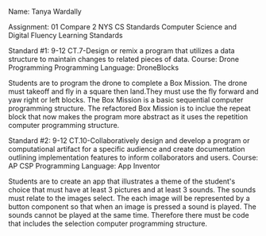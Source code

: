 Name: Tanya Wardally

Assignment: 01 Compare 2 NYS CS Standards
Computer Science and Digital Fluency Learning Standards 

Standard #1: 9-12 CT.7-Design or remix a program that utilizes a data structure to maintain changes to related pieces of data.
Course: Drone Programming
Programming Language: DroneBlocks

Students are to program the drone to complete a Box Mission. The drone must takeoff and fly in a square then land.They must use the fly forward and yaw right or left blocks. The Box Mission is a basic sequential computer programming structure.  The refactored Box Mission is to inclue the repeat block that now makes the program more abstract as it uses the repetition computer programming structure.   


Standard #2: 9-12 CT.10-Collaboratively design and develop a program or computational artifact for a specific audience and create documentation outlining implementation features to inform collaborators and users.
Course: AP CSP
Programming Language: App Inventor

Students are to create an app that illustrates a theme of the student's choice that must have at least 3 pictures and at least 3 sounds. The sounds must relate to the images select. The each image will be represented by a button component so that when an image is pressed a sound is played.  The sounds cannot be played at the same time. Therefore there must be code that includes the selection computer programming structure.     

